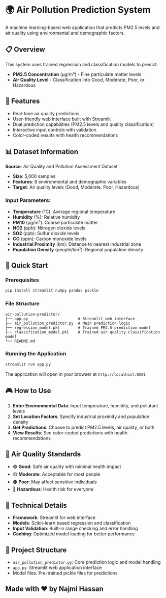 # 🌍 Air Pollution Prediction System

A machine learning-based web application that predicts PM2.5 levels and air quality using environmental and demographic factors.

## 📋 Overview

This system uses trained regression and classification models to predict:
- **PM2.5 Concentration** (µg/m³) - Fine particulate matter levels
- **Air Quality Level** - Classification into Good, Moderate, Poor, or Hazardous

## 🎯 Features

- Real-time air quality predictions
- User-friendly web interface built with Streamlit
- Dual prediction capabilities (PM2.5 levels and quality classification)
- Interactive input controls with validation
- Color-coded results with health recommendations

## 📊 Dataset Information

**Source**: Air Quality and Pollution Assessment Dataset
- **Size**: 5,000 samples
- **Features**: 8 environmental and demographic variables
- **Target**: Air quality levels (Good, Moderate, Poor, Hazardous)

### Input Parameters:
- **Temperature** (°C): Average regional temperature
- **Humidity** (%): Relative humidity
- **PM10** (µg/m³): Coarse particulate matter
- **NO2** (ppb): Nitrogen dioxide levels
- **SO2** (ppb): Sulfur dioxide levels
- **CO** (ppm): Carbon monoxide levels
- **Industrial Proximity** (km): Distance to nearest industrial zone
- **Population Density** (people/km²): Regional population density

## 🚀 Quick Start

### Prerequisites
```bash
pip install streamlit numpy pandas pickle
```

### File Structure
```
air-pollution-predictor/
├── app.py                      # Streamlit web interface
├── air_pollution_predictor.py  # Main prediction logic
├── regression_model.pkl        # Trained PM2.5 prediction model
├── classification_model.pkl    # Trained air quality classification model
└── README.md
```

### Running the Application
```bash
streamlit run app.py
```

The application will open in your browser at `http://localhost:8501`

## 🎮 How to Use

1. **Enter Environmental Data**: Input temperature, humidity, and pollutant levels
2. **Set Location Factors**: Specify industrial proximity and population density
3. **Get Predictions**: Choose to predict PM2.5 levels, air quality, or both
4. **View Results**: See color-coded predictions with health recommendations

## 🏥 Air Quality Standards

- 🟢 **Good**: Safe air quality with minimal health impact
- 🟡 **Moderate**: Acceptable for most people
- 🟠 **Poor**: May affect sensitive individuals
- 🔴 **Hazardous**: Health risk for everyone

## 🔧 Technical Details

- **Framework**: Streamlit for web interface
- **Models**: Scikit-learn based regression and classification
- **Input Validation**: Built-in range checking and error handling
- **Caching**: Optimized model loading for better performance

## 📁 Project Structure

- `air_pollution_predictor.py`: Core prediction logic and model handling
- `app.py`: Streamlit web application interface
- Model files: Pre-trained pickle files for predictions

## Made with ❤️ by Najmi Hassan
